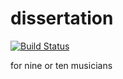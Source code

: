 dissertation
=================

[![Build Status](https://travis-ci.org/jdavancens/dissertation.svg?branch=master)](https://travis-ci.org/jdavancens/dissertation)

for nine or ten musicians